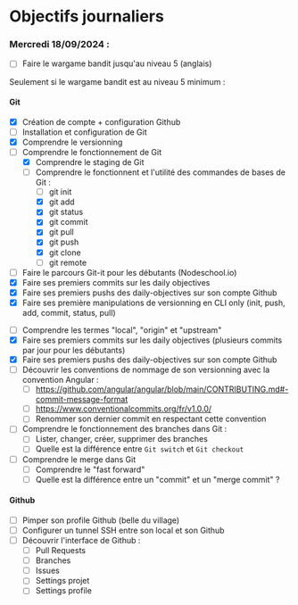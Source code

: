 # Objectifs journaliers

### Mercredi 18/09/2024 :

- [ ] Faire le wargame bandit jusqu'au niveau 5 (anglais)

Seulement si le wargame bandit est au niveau 5 minimum :

#### Git

- [X] Création de compte + configuration Github
- [ ] Installation et configuration de Git
- [X] Comprendre le versionning
- [ ] Comprendre le fonctionnement de Git
  - [X] Comprendre le staging de Git
  - [ ] Comprendre le fonctionnent et l'utilité des commandes de bases de Git :
    - [ ] git init
    - [X] git add
    - [X] git status
    - [X] git commit
    - [X] git pull
    - [X] git push
    - [X] git clone
    - [ ] git remote
- [ ] Faire le parcours Git-it pour les débutants (Nodeschool.io)
- [X] Faire ses premiers commits sur les daily objectives
- [X] Faire ses premiers pushs des daily-objectives sur son compte Github
- [X] Faire ses première manipulations de versionning en CLI only (init, push, add, commit, status, pull)

* [ ] Comprendre les termes "local", "origin" et "upstream"
* [X] Faire ses premiers commits sur les daily objectives (plusieurs commits par jour pour les débutants)
* [X] Faire ses premiers pushs des daily-objectives sur son compte Github
* [ ] Découvrir les conventions de nommage de son versionning avec la convention Angular :
  - [ ] https://github.com/angular/angular/blob/main/CONTRIBUTING.md#-commit-message-format
  - [ ] https://www.conventionalcommits.org/fr/v1.0.0/
  - [ ] Renommer son dernier commit en respectant cette convention
* [ ] Comprendre le fonctionnement des branches dans Git :
  - [ ] Lister, changer, créer, supprimer des branches
  - [ ] Quelle est la différence entre `Git switch` et `Git checkout`
* [ ] Comprendre le merge dans Git
  - [ ] Comprendre le "fast forward"
  - [ ] Quelle est la différence entre un "commit" et un "merge commit" ?

#### Github

- [ ] Pimper son profile Github (belle du village)
- [ ] Configurer un tunnel SSH entre son local et son Github
- [ ] Découvrir l'interface de Github :
  - [ ] Pull Requests
  - [ ] Branches
  - [ ] Issues
  - [ ] Settings projet
  - [ ] Settings profile
